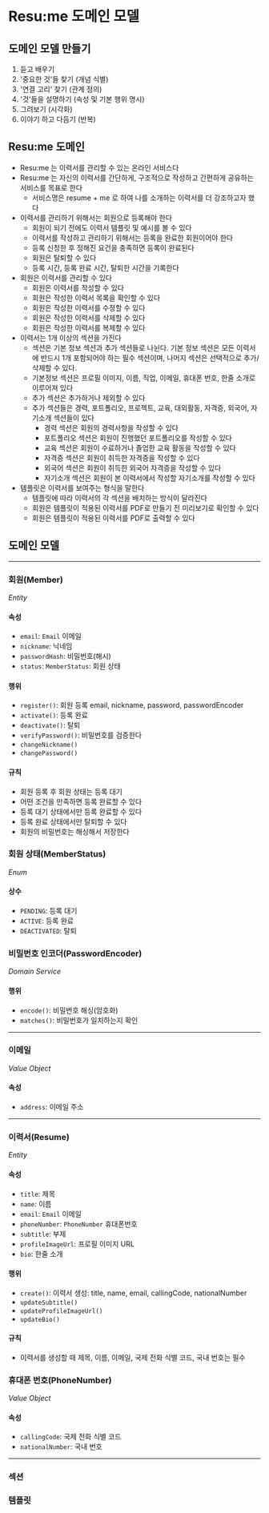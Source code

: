 # Resu:me 도메인 모델

## 도메인 모델 만들기
1. 듣고 배우기
2. '중요한 것'들 찾기 (개념 식별)
3. '연결 고리' 찾기 (관계 정의)
4. '것'들을 설명하기 (속성 및 기본 행위 명시)
5. 그려보기 (시각화)
6. 이야기 하고 다듬기 (반복)

## Resu:me 도메인
- Resu:me 는 이력서를 관리할 수 있는 온라인 서비스다
- Resu:me 는 자신의 이력서를 간단하게, 구조적으로 작성하고 간편하게 공유하는 서비스를 목표로 한다
  - 서비스명은 resume + me 로 하여 나를 소개하는 이력서를 더 강조하고자 했다
- 이력서를 관리하기 위해서는 회원으로 등록해야 한다
  - 회원이 되기 전에도 이력서 템플릿 및 예시를 볼 수 있다
  - 이력서를 작성하고 관리하기 위해서는 등록을 완료한 회원이어야 한다
  - 등록 신청한 후 정해진 요건을 충족하면 등록이 완료된다
  - 회원은 탈퇴할 수 있다
  - 등록 시간, 등록 완료 시간, 탈퇴한 시간을 기록한다
- 회원은 이력서를 관리할 수 있다
  - 회원은 이력서를 작성할 수 있다
  - 회원은 작성한 이력서 목록을 확인할 수 있다
  - 회원은 작성한 이력서를 수정할 수 있다
  - 회원은 작성한 이력서를 삭제할 수 있다
  - 회원은 작성한 이력서를 복제할 수 있다 
- 이력서는 1개 이상의 섹션을 가진다
  - 섹션은 기본 정보 섹션과 추가 섹션들로 나뉜다. 기본 정보 섹션은 모든 이력서에 반드시 1개 포함되어야 하는 필수 섹션이며, 나머지 섹션은 선택적으로 추가/삭제할 수 있다.
  - 기본정보 섹션은 프로필 이미지, 이름, 직업, 이메일, 휴대폰 번호, 한줄 소개로 이루어져 있다
  - 추가 섹션은 추가하거나 제외할 수 있다
  - 추가 섹션들은 경력, 포트폴리오, 프로젝트, 교육, 대외활동, 자격증, 외국어, 자기소개 섹션들이 있다
    - 경력 섹션은 회원의 경력사항을 작성할 수 있다
    - 포트폴리오 섹션은 회원이 진행했던 포트폴리오를 작성할 수 있다
    - 교육 섹션은 회원이 수료하거나 졸업한 교육 활동을 작성할 수 있다
    - 자격증 섹션은 회원이 취득한 자격증을 작성할 수 있다
    - 외국어 섹션은 회원이 취득한 외국어 자격증을 작성할 수 있다
    - 자기소개 섹션은 회원이 본 이력서에서 작성할 자기소개를 작성할 수 있다
- 템플릿은 이력서를 보여주는 형식을 말한다
  - 템플릿에 따라 이력서의 각 섹션을 배치하는 방식이 달라진다
  - 회원은 템플릿이 적용된 이력서를 PDF로 만들기 전 미리보기로 확인할 수 있다
  - 회원은 템플릿이 적용된 이력서를 PDF로 출력할 수 있다

## 도메인 모델

---

### 회원(Member)
_Entity_
#### 속성
- `email`: `Email` 이메일
- `nickname`: 닉네임
- `passwordHash`: 비밀번호(해시)
- `status`: `MemberStatus`: 회원 상태

#### 행위
- `register()`: 회원 등록 email, nickname, password, passwordEncoder
- `activate()`: 등록 완료
- `deactivate()`: 탈퇴
- `verifyPassword()`: 비밀번호를 검증한다
- `changeNickname()`
- `changePassword()`

#### 규칙
- 회원 등록 후 회원 상태는 등록 대기
- 어떤 조건을 만족하면 등록 완료할 수 있다
- 등록 대기 상태에서만 등록 완료할 수 있다
- 등록 완료 상태에서만 탈퇴할 수 있다
- 회원의 비밀번호는 해싱해서 저장한다

### 회원 상태(MemberStatus)
_Enum_
#### 상수
- `PENDING`: 등록 대기
- `ACTIVE`: 등록 완료
- `DEACTIVATED`: 탈퇴

### 비밀번호 인코더(PasswordEncoder)
_Domain Service_
#### 행위
- `encode()`: 비밀번호 해싱(암호화)
- `matches()`: 비밀번호가 일치하는지 확인

---

### 이메일
_Value Object_
#### 속성
- `address`: 이메일 주소

---

### 이력서(Resume)
_Entity_
#### 속성
- `title`: 제목
- `name`: 이름
- `email`: `Email` 이메일
- `phoneNumber`: `PhoneNumber` 휴대폰번호
- `subtitle`: 부제
- `profileImageUrl`: 프로필 이미지 URL
- `bio`: 한줄 소개

#### 행위
- `create()`: 이력서 생성: title, name, email, callingCode, nationalNumber
- `updateSubtitle()`
- `updateProfileImageUrl()`
- `updateBio()`

#### 규칙
- 이력서를 생성할 때 제목, 이름, 이메일, 국제 전화 식별 코드, 국내 번호는 필수

### 휴대폰 번호(PhoneNumber)
_Value Object_
#### 속성
- `callingCode`: 국제 전화 식별 코드
- `nationalNumber`: 국내 번호

---

### 섹션

### 템플릿








